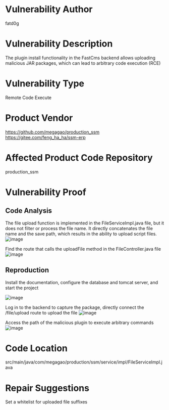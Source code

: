 # Vulnerability Author
fatd0g

# Vulnerability Description
The plugin install functionality in the FastCms backend allows uploading malicious JAR packages, which can lead to arbitrary code execution (RCE)

# Vulnerability Type
Remote Code Execute

# Product Vendor
https://github.com/megagao/production_ssm
https://gitee.com/feng_ha_ha/ssm-erp

# Affected Product Code Repository
production_ssm

# Vulnerability Proof
## Code Analysis
The file upload function is implemented in the FileServiceImpl.java file, but it does not filter or process the file name. It directly concatenates the file name and the save path, which results in the ability to upload script files.
![image](https://github.com/user-attachments/assets/9679ea46-6598-4a75-990b-d1e0962e3b99)

Find the route that calls the uploadFile method in the FileController.java file
![image](https://github.com/user-attachments/assets/b9af9586-2f47-425a-95c4-25050943957a)

## Reproduction
Install the documentation, configure the database and tomcat server, and start the project

![image](https://github.com/user-attachments/assets/0c98d970-769f-44d2-a1ae-7b2ad4966564)

Log in to the backend to capture the package, directly connect the /file/upload route to upload the file
![image](https://github.com/user-attachments/assets/e75e8912-eb35-4d76-9b63-101de83178ab)

Access the path of the malicious plugin to execute arbitrary commands
![image](https://github.com/user-attachments/assets/a9ecd348-cfca-426f-b69a-8bd7b41c7f99)

# Code Location
src/main/java/com/megagao/production/ssm/service/impl/FileServiceImpl.java

# Repair Suggestions
Set a whitelist for uploaded file suffixes
